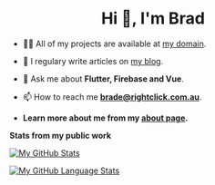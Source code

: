 <h1 align="center">Hi 👋, I'm Brad</h1>


- 👨‍💻 All of my projects are available at [my domain](http://rightclick.com.au/).

- 📝 I regulary write articles on [my blog](http://rightclick.com.au/posts).

- 💬 Ask me about **Flutter, Firebase and Vue**.

- 📫 How to reach me **brade@rightclick.com.au**.

-  **Learn more about me from my [about page](https://rightclick.com.au/about/).**


**Stats from my public work**

[![My GitHub Stats](https://github-readme-stats.vercel.app/api/?username=bradintheusa&count_private=true&theme=tokyonight&showicons=true)]()


[![My GitHub Language Stats](https://github-readme-stats.vercel.app/api/top-langs/?username=bradintheusa&langs_count=5&theme=tokyonight)]()
